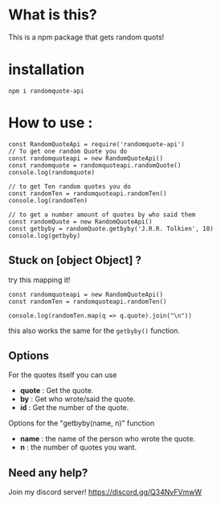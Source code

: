# What is this?
This is a npm package that gets random quots!

# installation
`npm i randomquote-api`

# How to use :
```
const RandomQuoteApi = require('randomquote-api')
// To get one random Quote you do
const randomquoteapi = new RandomQuoteApi()
const randomquote = randomquoteapi.randomQuote()
console.log(randomquote)

// to get Ten random quotes you do
const randomTen = randomquoteapi.randomTen()
console.log(randomTen)

// to get a number amount of quotes by who said them
const randomQuote = new RandomQuoteApi()
const getbyby = randomQuote.getbyby('J.R.R. Tolkien', 10)
console.log(getbyby)
```

## Stuck on [object Object] ? 
try this mapping it!  
```
const randomquoteapi = new RandomQuoteApi()
const randomTen = randomquoteapi.randomTen()

console.log(randomTen.map(q => q.quote).join("\n"))
```
this also works the same for the `getbyby()` function.

## Options
For the quotes itself you can use 
 - **quote** : Get the quote.
 - **by** : Get who wrote/said the quote.
 - **id** : Get the number of the quote.

Options for the "getbyby(name, n)" function
 - **name** : the name of the person who wrote the quote.
 - **n** : the number of quotes you want.

 ## Need any help?
 Join my discord server!
 https://discord.gg/Q34NvFVmwW
